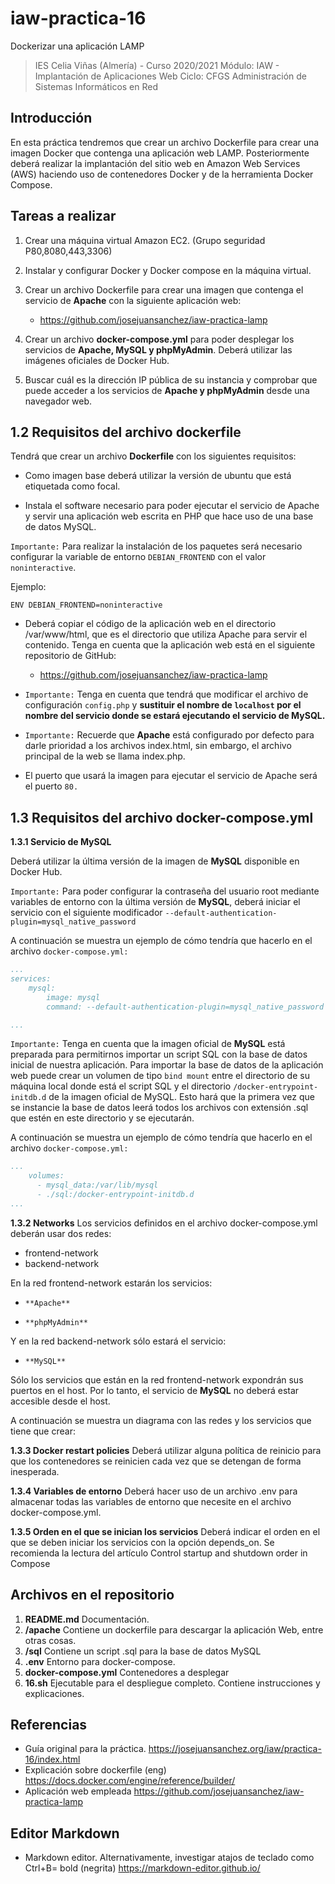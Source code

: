 # iaw-practica-16
Dockerizar una aplicación LAMP

> IES Celia Viñas (Almería) - Curso 2020/2021
Módulo: IAW - Implantación de Aplicaciones Web
Ciclo: CFGS Administración de Sistemas Informáticos en Red

**Introducción**
------------
En esta práctica tendremos que crear un archivo Dockerfile para crear una imagen Docker que contenga una aplicación web LAMP. Posteriormente deberá realizar la implantación del sitio web en Amazon Web Services (AWS) haciendo uso de contenedores Docker y de la herramienta Docker Compose.

**Tareas a realizar**
------------

1. Crear una máquina virtual Amazon EC2. (Grupo seguridad P80,8080,443,3306)

2. Instalar y configurar Docker y Docker compose en la máquina virtual.

3. Crear un archivo Dockerfile para crear una imagen que contenga el servicio de **Apache** con la siguiente aplicación web:

	- https://github.com/josejuansanchez/iaw-practica-lamp


4. Crear un archivo **docker-compose.yml** para poder desplegar los servicios de **Apache, MySQL y phpMyAdmin**. Deberá utilizar las imágenes oficiales de Docker Hub.

5. Buscar cuál es la dirección IP pública de su instancia y comprobar que puede acceder a los servicios de **Apache y phpMyAdmin** desde una navegador web.


**1.2 Requisitos del archivo dockerfile**
------------
Tendrá que crear un archivo **Dockerfile** con los siguientes requisitos:

- Como imagen base deberá utilizar la versión de ubuntu que está etiquetada como focal.

- Instala el software necesario para poder ejecutar el servicio de Apache y servir una aplicación web escrita en PHP que hace uso de una base de datos MySQL.

`Importante:` Para realizar la instalación de los paquetes será necesario configurar la variable de entorno `DEBIAN_FRONTEND` con el valor `noninteractive`.

Ejemplo:

`ENV DEBIAN_FRONTEND=noninteractive `

- Deberá copiar el código de la aplicación web en el directorio /var/www/html, que es el directorio que utiliza Apache para servir el contenido. Tenga en cuenta que la aplicación web está en el siguiente repositorio de GitHub:

	- https://github.com/josejuansanchez/iaw-practica-lamp

- `Importante:` Tenga en cuenta que tendrá que modificar el archivo de configuración `config.php` y **sustituir el nombre de `localhost` por el nombre del servicio donde se estará ejecutando el servicio de MySQL.**

- `Importante:` Recuerde que **Apache** está configurado por defecto para darle prioridad a los archivos index.html, sin embargo, el archivo principal de la web se llama index.php.

- El puerto que usará la imagen para ejecutar el servicio de Apache será el puerto `80.`

**1.3 Requisitos del archivo docker-compose.yml**
------------
**1.3.1 Servicio de MySQL**

Deberá utilizar la última versión de la imagen de **MySQL** disponible en Docker Hub.

`Importante:` Para poder configurar la contraseña del usuario root mediante variables de entorno con la última versión de **MySQL**, deberá iniciar el servicio con el siguiente modificador `--default-authentication-plugin=mysql_native_password`

A continuación se muestra un ejemplo de cómo tendría que hacerlo en el archivo `docker-compose.yml:`

```yaml
...
services:
    mysql:
        image: mysql
        command: --default-authentication-plugin=mysql_native_password

...
```

`Importante:` Tenga en cuenta que la imagen oficial de **MySQL** está preparada para permitirnos importar un script SQL con la base de datos inicial de nuestra aplicación. Para importar la base de datos de la aplicación web puede crear un volumen de tipo `bind mount` entre el directorio de su máquina local donde está el script SQL y el directorio `/docker-entrypoint-initdb.d` de la imagen oficial de MySQL. Esto hará que la primera vez que se instancie la base de datos leerá todos los archivos con extensión .sql que estén en este directorio y se ejecutarán.

A continuación se muestra un ejemplo de cómo tendría que hacerlo en el archivo `docker-compose.yml:`

```yaml
...
    volumes:
      - mysql_data:/var/lib/mysql
      - ./sql:/docker-entrypoint-initdb.d 
...
```

**1.3.2 Networks**
Los servicios definidos en el archivo docker-compose.yml deberán usar dos redes:

- frontend-network
- backend-network

En la red frontend-network estarán los servicios:

-     **Apache**
-     **phpMyAdmin**

Y en la red backend-network sólo estará el servicio:

-     **MySQL**

Sólo los servicios que están en la red frontend-network expondrán sus puertos en el host. Por lo tanto, el servicio de **MySQL** no deberá estar accesible desde el host.

A continuación se muestra un diagrama con las redes y los servicios que tiene que crear:

**1.3.3 Docker restart policies**
Deberá utilizar alguna política de reinicio para que los contenedores se reinicien cada vez que se detengan de forma inesperada.

**1.3.4 Variables de entorno**
Deberá hacer uso de un archivo .env para almacenar todas las variables de entorno que necesite en el archivo docker-compose.yml.

**1.3.5 Orden en el que se inician los servicios**
Deberá indicar el orden en el que se deben iniciar los servicios con la opción depends_on. Se recomienda la lectura del artículo Control startup and shutdown order in Compose



**Archivos en el repositorio**
------------
1. **README.md** Documentación.
2. **/apache** Contiene un dockerfile para descargar la aplicación Web, entre otras cosas.
3. **/sql** Contiene un script .sql para la base de datos MySQL
4. **.env** Entorno para docker-compose.
5. **docker-compose.yml** Contenedores a desplegar
6. **16.sh** Ejecutable para el despliegue completo. Contiene instrucciones y explicaciones.


**Referencias**
------------
- Guía original para la práctica.
https://josejuansanchez.org/iaw/practica-16/index.html
- Explicación sobre dockerfile (eng)
https://docs.docker.com/engine/reference/builder/
- Aplicación web empleada
https://github.com/josejuansanchez/iaw-practica-lamp

**Editor Markdown**
------------
- Markdown editor. Alternativamente, investigar atajos de teclado como Ctrl+B= bold (negrita)
https://markdown-editor.github.io/


